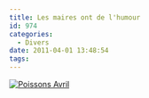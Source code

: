 ```yaml
---
title: Les maires ont de l'humour
id: 974
categories:
  - Divers
date: 2011-04-01 13:48:54
tags:
---
```


[![](http://www.jmfontaine.net/wp-content/uploads/2011/04/poissons-avril.jpg "Poissons Avril")](http://www.jmfontaine.net/wp-content/uploads/2011/04/poissons-avril.jpg)